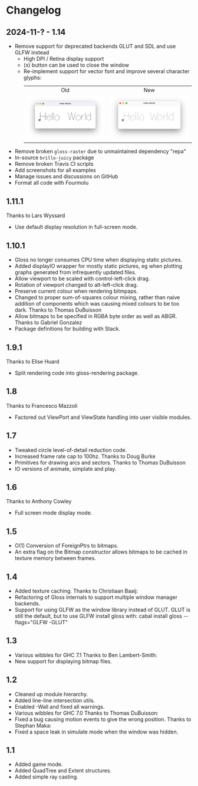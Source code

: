 # Changelog

## 2024-11-? - 1.14

- Remove support for deprecated backends GLUT and SDL and use GLFW instead
  - High DPI / Retina display support
  - (x) button can be used to close the window
  - Re-implement support for vector font and improve several character glyphs:
      <table>
        <tr style="text-align: center"><td>Old</td><td>New</td><tr>
        <tr>
          <td><img src="brillo-examples/images/hello_world_old.png"/></td>
          <td><img src="brillo-examples/images/hello_world_new.png"/></td>
        </tr>
      </table>
- Remove broken `gloss-raster` due to unmaintained dependency "repa"
- In-source `brillo-juicy` package
- Remove broken Travis CI scripts
- Add screenshots for all examples
- Manage issues and discussions on GitHub
- Format all code with Fourmolu


## 1.11.1

Thanks to Lars Wyssard
- Use default display resolution in full-screen mode.


## 1.10.1

- Gloss no longer consumes CPU time when displaying static pictures.
- Added displayIO wrapper for mostly static pictures, eg when
  plotting graphs generated from infrequently updated files.
- Allow viewport to be scaled with control-left-click drag.
- Rotation of viewport changed to alt-left-click drag.
- Preserve current colour when rendering bitmpaps.
- Changed to proper sum-of-squares colour mixing, rather than naive
  addition of components which was causing mixed colours to be too dark.
Thanks to Thomas DuBuisson
- Allow bitmaps to be specified in RGBA byte order as well as ABGR.
Thanks to Gabriel Gonzalez
- Package definitions for building with Stack.


## 1.9.1

Thanks to Elise Huard
- Split rendering code into gloss-rendering package.


## 1.8

Thanks to Francesco Mazzoli
- Factored out ViewPort and ViewState handling into user visible modules.


## 1.7

- Tweaked circle level-of-detail reduction code.
- Increased frame rate cap to 100hz.
Thanks to Doug Burke
- Primitives for drawing arcs and sectors.
Thanks to Thomas DuBuisson
- IO versions of animate, simplate and play.


## 1.6

Thanks to Anthony Cowley
- Full screen mode display mode.


## 1.5

- O(1) Conversion of ForeignPtrs to bitmaps.
- An extra flag on the Bitmap constructor allows bitmaps to be cached
  in texture memory between frames.


## 1.4

- Added texture caching.
Thanks to Christiaan Baaij:
- Refactoring of Gloss internals to support multiple window manager backends.
- Support for using GLFW as the window library instead of GLUT.
    GLUT is still the default, but to use GLFW install gloss with:
      cabal install gloss --flags=\"GLFW -GLUT\"


## 1.3

- Various wibbles for GHC 7.1
Thanks to Ben Lambert-Smith:
- New support for displaying bitmap files.


## 1.2

- Cleaned up module hierarchy.
- Added line-line intersection utils.
- Enabled -Wall and fixed all warnings.
- Various wibbles for GHC 7.0
Thanks to Thomas DuBuisson:
- Fixed a bug causing motion events to give the wrong position.
Thanks to Stephan Maka:
- Fixed a space leak in simulate mode when the window was hidden.


## 1.1

- Added game mode.
- Added QuadTree and Extent structures.
- Added simple ray casting.
